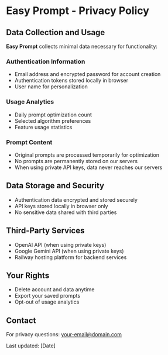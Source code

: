 # Easy Prompt - Privacy Policy

## Data Collection and Usage

**Easy Prompt** collects minimal data necessary for functionality:

### Authentication Information
- Email address and encrypted password for account creation
- Authentication tokens stored locally in browser
- User name for personalization

### Usage Analytics
- Daily prompt optimization count
- Selected algorithm preferences
- Feature usage statistics

### Prompt Content
- Original prompts are processed temporarily for optimization
- No prompts are permanently stored on our servers
- When using private API keys, data never reaches our servers

## Data Storage and Security
- Authentication data encrypted and stored securely
- API keys stored locally in browser only
- No sensitive data shared with third parties

## Third-Party Services
- OpenAI API (when using private keys)
- Google Gemini API (when using private keys)
- Railway hosting platform for backend services

## Your Rights
- Delete account and data anytime
- Export your saved prompts
- Opt-out of usage analytics

## Contact
For privacy questions: your-email@domain.com

Last updated: [Date]
